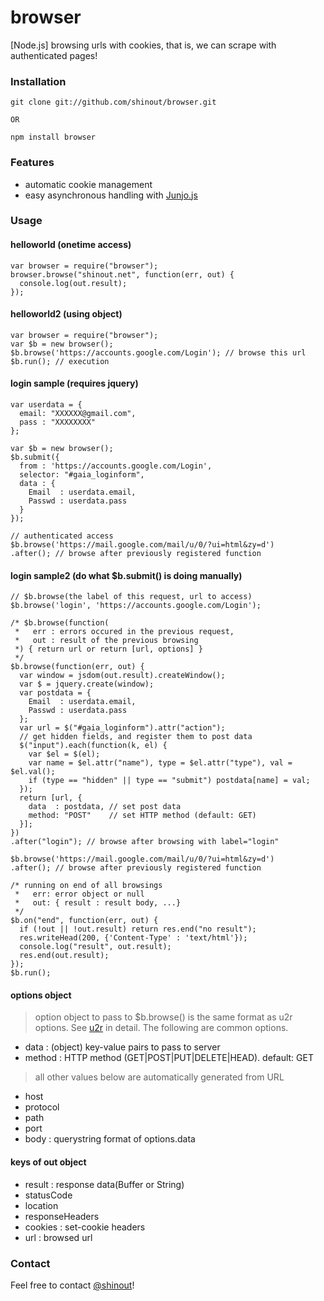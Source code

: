 browser
==========
[Node.js] browsing urls with cookies, that is, we can scrape with authenticated pages!

### Installation ###
    git clone git://github.com/shinout/browser.git

    OR

    npm install browser 

### Features ###
 - automatic cookie management
 - easy asynchronous handling with <a href="https://github.com/shinout/Junjo.js">Junjo.js</a>

### Usage ###
#### helloworld (onetime access) ####
    var browser = require("browser");
    browser.browse("shinout.net", function(err, out) {
      console.log(out.result);
    });

#### helloworld2 (using object) ####
    var browser = require("browser");
    var $b = new browser();
    $b.browse('https://accounts.google.com/Login'); // browse this url
    $b.run(); // execution

#### login sample (requires jquery) ####
    var userdata = {
      email: "XXXXXX@gmail.com",
      pass : "XXXXXXXX"
    };

    var $b = new browser();
    $b.submit({
      from : 'https://accounts.google.com/Login',
      selector: "#gaia_loginform",
      data : {
        Email  : userdata.email,
        Passwd : userdata.pass
      }
    });

    // authenticated access
    $b.browse('https://mail.google.com/mail/u/0/?ui=html&zy=d')
    .after(); // browse after previously registered function

#### login sample2 (do what $b.submit() is doing manually) ####

    // $b.browse(the label of this request, url to access)
    $b.browse('login', 'https://accounts.google.com/Login');

    /* $b.browse(function(
     *   err : errors occured in the previous request, 
     *   out : result of the previous browsing
     *) { return url or return [url, options] }
     */
    $b.browse(function(err, out) {
      var window = jsdom(out.result).createWindow();
      var $ = jquery.create(window);
      var postdata = {
        Email  : userdata.email,
        Passwd : userdata.pass
      };
      var url = $("#gaia_loginform").attr("action");
      // get hidden fields, and register them to post data
      $("input").each(function(k, el) {
        var $el = $(el);
        var name = $el.attr("name"), type = $el.attr("type"), val = $el.val();
        if (type == "hidden" || type == "submit") postdata[name] = val;
      });
      return [url, {
        data  : postdata, // set post data
        method: "POST"    // set HTTP method (default: GET)
      }];
    })
    .after("login"); // browse after browsing with label="login"

    $b.browse('https://mail.google.com/mail/u/0/?ui=html&zy=d')
    .after(); // browse after previously registered function

    /* running on end of all browsings
     *   err: error object or null
     *   out: { result : result body, ...}
     */
    $b.on("end", function(err, out) {
      if (!out || !out.result) return res.end("no result");
      res.writeHead(200, {'Content-Type' : 'text/html'});
      console.log("result", out.result);
      res.end(out.result);
    });
    $b.run();


#### options object ####
>option object to pass to $b.browse() is the same format as u2r options.
See <a href="https://github.com/shinout/u2r">u2r</a> in detail.
The following are common options.

 - data   : (object) key-value pairs to pass to server
 - method : HTTP method (GET|POST|PUT|DELETE|HEAD). default: GET

>all other values below are automatically generated from URL

 - host
 - protocol
 - path
 - port
 - body : querystring format of options.data

#### keys of out object ####
 - result : response data(Buffer or String)
 - statusCode
 - location
 - responseHeaders
 - cookies : set-cookie headers
 - url : browsed url

### Contact ###
Feel free to contact <a href="twitter.com/shinout">@shinout</a>!
